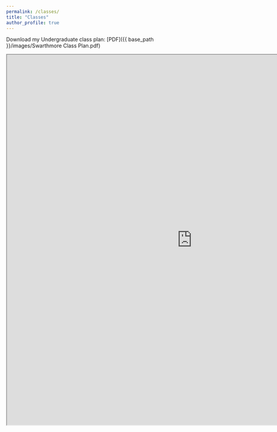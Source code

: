 ```yaml
---
permalink: /classes/
title: "Classes"
author_profile: true
---
```


Download my Undergraduate class plan: [PDF]({{ base_path }}/images/Swarthmore Class Plan.pdf)

<iframe
  id="inlineFrameExample"
  title="Inline Frame Example"
  width="1000"
  height="1000"
  src="https://docs.google.com/spreadsheets/d/1rUCzptIDeyfpRAdpCc4jWk4gJPBGiyUNMb3TT5CD80A/edit?usp=sharing">
</iframe>

